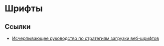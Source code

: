 # Шрифты

## Ссылки

* [Исчерпывающее руководство по стратегиям загрузки веб-шрифтов](http://css-live.ru/articles/ischerpyvayushhee-rukovodstvo-po-strategiyam-zagruzki-veb-shriftov.html)
